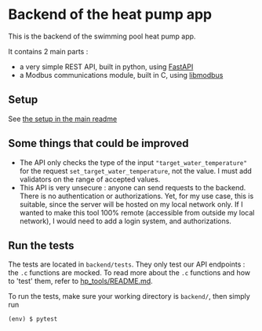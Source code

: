 # Backend of the heat pump app

This is the backend of the swimming pool heat pump app.

It contains 2 main parts :
 - a very simple REST API, built in python, using [FastAPI](https://github.com/tiangolo/fastapi)
 - a Modbus communications module, built in C, using [libmodbus](https://github.com/stephane/libmodbus/)


## Setup

See [the setup in the main readme](../README.md)

## Some things that could be improved

- The API only checks the type of the input ``"target_water_temperature"`` for the request ``set_target_water_temperature``,
not the value. I must add validators on the range of accepted values.
- This API is very unsecure : anyone can send requests to the backend. There is no authentication or authorizations.
Yet, for my use case, this is suitable, since the server will be hosted on my local network only.
If I wanted to make this tool 100% remote (accessible from outside my local network), I would need to add
a login system, and authorizations.

## Run the tests

The tests are located in ``backend/tests``. They only test our API endpoints :
the `.c` functions are mocked. To read more about the `.c` functions and how
to 'test' them, refer to [hp_tools/README.md](./hp_tools/README.md).

To run the tests, make sure your working directory is ``backend/``, then simply run

```shell
(env) $ pytest
```
